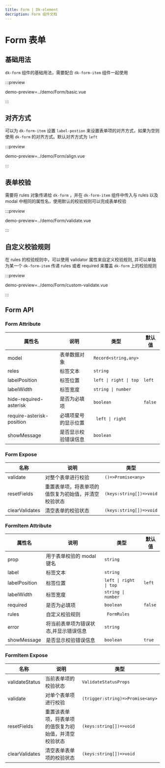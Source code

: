 ```yaml
---
title: Form | Dk-element
decription: Form 组件文档
---
```


# Form 表单

## 基础用法

`dk-form` 组件的基础用法，需要配合 `dk-form-item` 组件一起使用

:::preview

demo-preview=../demo/Form/basic.vue

:::

## 对齐方式

可以为 `dk-form-item` 设置 `label-postion` 来设置表单项的对齐方式，如果为空则使用 `dk-form` 的对齐方式。默认对齐方式为 `left`

:::preview

demo-preview=../demo/Form/align.vue

:::

## 表单校验

需要将 rules 对象传递给 `dk-form` ，并在 `dk-form-item` 组件中传入与 rules 以及 modal 中相同的属性名，使用默认的校验规则可以完成表单校验

:::preview

demo-preview=../demo/Form/validate.vue

:::

## 自定义校验规则

在 rules 的校验规则中，可以使用 validator 属性来自定义校验规则, 并可以单独为某一个 `dk-form-item` 传递 rules 或者 required 来覆盖 `dk-form` 上的校验规则

:::preview

demo-preview=../demo/Form/custom-validate.vue

:::

## Form API

### Form Attribute

| 属性名                    | 说明                 | 类型                   | 默认值  |
| ------------------------- | -------------------- | ---------------------- | ------- |
| model                     | 表单数据对象         | `Record<string,any>`   |         |
| reles                     | 标签文本             | `string`               |         |
| labelPosition             | 标签位置             | `left \| right \| top` | `left`  |
| labelWidth                | 标签宽度             | `string \| number`     |         |
| hide-required-asterisk    | 是否为必填项         | `boolean`              | `false` |
| require-asterisk-position | 必填项星号的显示位置 | ` left \| right`       |         |
| showMessage               | 是否显示校验错误信息 | `boolean`              |

### Form Expose

| 名称           | 说明                                                 | 类型                    |
| -------------- | ---------------------------------------------------- | ----------------------- |
| validate       | 对整个表单进行校验                                   | `()=>Promise<any>`      |
| resetFields    | 重置表单项，将表单项的值恢复为初始值，并清空校验状态 | `(keys:string[])=>void` |
| clearValidates | 清空表单的校验状态                                   | `(keys:string[])=>void` |

### FormItem Attribute

| 属性名        | 说明                                  | 类型                   | 默认值  |
| ------------- | ------------------------------------- | ---------------------- | ------- |
| prop          | 用于表单校验的 modal 键名             | `string`               |         |
| label         | 标签文本                              | `string`               |         |
| labelPosition | 标签位置                              | `left \| right \| top` | `left`  |
| labelWidth    | 标签宽度                              | `string \| number`     |         |
| required      | 是否为必填项                          | `boolean`              | `false` |
| rules         | 自定义校验规则                        | ` FormRules`           |         |
| error         | 将当前表单项为错误状态,并显示错误信息 | `string`               |         |
| showMessage   | 是否显示校验错误信息                  | `boolean`              | `true`  |

### FormItem Expose

| 名称           | 说明                                                   | 类型                             |
| -------------- | ------------------------------------------------------ | -------------------------------- |
| validateStatus | 当前表单项的校验状态                                   | `ValidateStatusProps`            |
| validate       | 对单个表单项进行校验                                   | `(trigger:string)=>Promise<any>` |
| resetFields    | 重置该表单项，将表单项的值恢复为初始值，并清空校验状态 | `(keys:string[])=>void`          |
| clearValidates | 清空表单表单项的校验状态                               | `(keys:string[])=>void`          |
